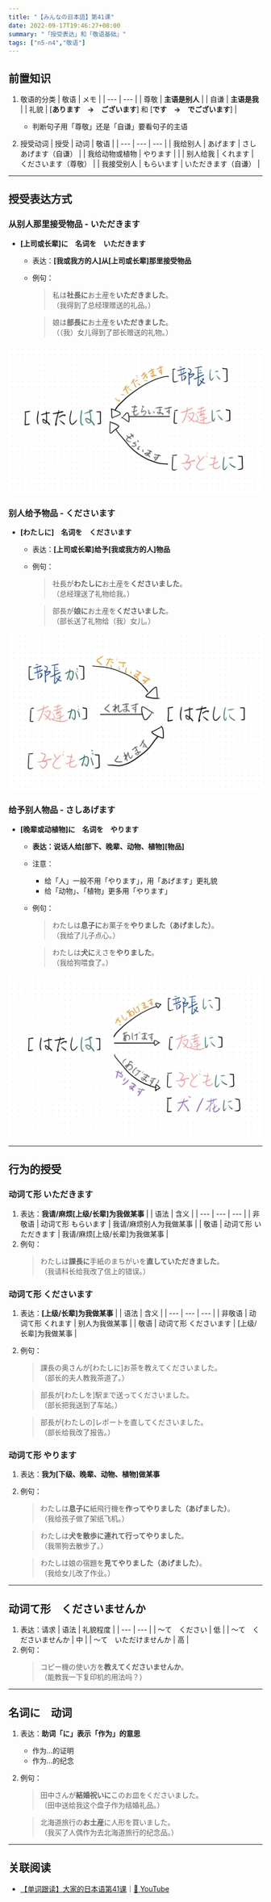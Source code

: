 ```yaml
---
title: "【みんなの日本語】第41课"
date: 2022-09-17T19:46:27+08:00
summary: "「授受表达」和「敬语基础」"
tags: ["n5-n4","敬语"]
---
```


## 前置知识
1. 敬语的分类
    | 敬语 | メモ |
    | --- | --- |
    | 尊敬 | **主语是别人** |
    | 自谦 | **主语是我** |
    | 礼貌 | [**あります　→　ございます**] 和 [**です　→　でございます**] |
    - 判断句子用「尊敬」还是「自谦」要看句子的主语

2. 授受动词
    | 授受 | 动词 | 敬语 |
    | --- | --- | --- |
    | 我给别人 | あげます | さしあげます（自谦） |
    | 我给动物或植物 | やります | |
    | 别人给我 | くれます | くださいます（尊敬） |
    | 我接受别人 | もらいます | いただきます（自谦） |
    
---
## 授受表达方式

### 从别人那里接受物品 - いただきます
- **[上司或长辈]に　名词を　いただきます** 
    - 表达：**[我或我方的人]从[上司或长辈]那里接受物品**
    - 例句：
        > 私は**社長に**お土産を**いただきました**。  
         （我得到了总经理赠送的礼品。）

        > 娘は**部長に**お土産を**いただきました**。  
         （（我）女儿得到了部长赠送的礼物。）

![](recieve-from.jpg)


### 别人给予物品 - くださいます
- **[わたしに]　名词を　くださいます**
    - 表达：**[上司或长辈]给予[我或我方的人]物品**
    - 例句：
        > 社長が**わたしに**お土産を**くださいました**。  
         （总经理送了礼物给我。）
        
        > 部長が**娘に**お土産を**くださいました**。  
         （部长送了礼物给（我）女儿。）

![](people-give-it-to-me.jpg)


### 给予别人物品 - さしあげます
- **[晚辈或动植物]に　名词を　やります**
    - **表达：说话人给[部下、晚辈、动物、植物][物品]**
    - 注意：
        - 给「人」一般不用「やります」，用「あげます」更礼貌
        - 给「动物」、「植物」更多用「やります」
    - 例句：
        > わたしは**息子に**お菓子を**やりました（あげました）**。  
         （我给了儿子点心。）

        > わたしは**犬に**えさを**やりました**。  
         （我给狗喂食了。）

![](give-it-to.jpg)

---
## 行为的授受

### 动词て形 いただきます
1. 表达：**我请/麻烦[上级/长辈]为我做某事**
    |  | 语法 | 含义 |
    | --- | --- | --- |
    | 非敬语 | 动词て形 もらいます | 我请/麻烦别人为我做某事 |
    | 敬语 | 动词て形 いただきます | 我请/麻烦[上级/长辈]为我做某事 |
2. 例句：
    > わたしは**課長に**手紙のまちがいを**直していただきました**。  
     （我请科长给我改了信上的错误。）


### 动词て形 くださいます
1. 表达：**[上级/长辈]为我做某事**
    |  | 语法 | 含义 |
    | --- | --- | --- |
    | 非敬语 | 动词て形 くれます | 别人为我做某事 |
    | 敬语 | 动词て形 くださいます | [上级/长辈]为我做某事 |
2. 例句：
    > 課長の奥さんが[わたしに]お茶を教えてくださいました。  
     （部长的夫人教我茶道了。）

    > 部長が[わたしを]駅まで送ってくださいました。  
     （部长把我送到了车站。）

    > 部長が[わたしの]レポートを直してくださいました。  
     （部长给我改了报告。）


### 动词て形 やります
1. 表达：**我为[下级、晚辈、动物、植物]做某事**
2. 例句：
    > わたしは**息子に**紙飛行機を**作ってやりました（あげました）**。  
     （我给孩子做了架纸飞机。）

    > わたしは**犬を散歩に連れて行ってやりました**。  
     （我带狗去散步了。）

    > わたしは娘の宿題を**見てやりました（あげました）**。  
     （我给女儿改了作业。）

---
## 动词て形　くださいませんか
1. 表达：请求
    | 语法 | 礼貌程度 |
    | --- | --- |
    | 〜て　ください | 低 |
    | 〜て　くださいませんか | 中 |
    | 〜て　いただけませんか | 高 |
2. 例句：
    > コピー機の使い方を**教えてくださいませんか**。  
     （能教我一下复印机的用法吗？）

---
## 名词に　动词
1. 表达：**助词「に」表示「作为」的意思**
    - 作为...的证明
    - 作为...的纪念
2. 例句：
    > 田中さんが**結婚祝いに**このお皿をくださいました。  
     （田中送给我这个盘子作为结婚礼品。）

    > 北海道旅行の**お土産**に人形を買いました。  
     （我买了人偶作为去北海道旅行的纪念品。）

---
## 关联阅读
- [【单词跟读】大家的日本语第41课](https://www.bilibili.com/video/BV1G34y1e7RA?p=41)｜[🔗 YouTube](https://youtu.be/4DrMtLmTYhw)
